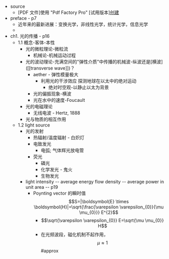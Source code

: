 - source
    - [PDF 文件]使用 "Pdf Factory Pro" [试用版本][创建](www.fineprint.com.cn) 
- preface - p7
    - 近年来的最新进展：变换光学，非线性光学，统计光学，信息光学
    - [2]: ![](https://firebasestorage.googleapis.com/v0/b/firescript-577a2.appspot.com/o/imgs%2Fapp%2FXELiu-NovaKG%2Fv-4JRAEe-g.png?alt=media&token=b0227a85-1398-45bd-b9bc-bffb8e266ff4)
- ch1. 光的传播 - p16
    - 1.1 概念-客体-本性
        - 光的微粒理论-微粒流
            - 机械论-机械运动过程
        - 光的波动理论-充满空间的"弹性介质"中传播的机械波-纵波还是[横波]([[transverse wave]])？
            - aether - 弹性模量极大
                - 利用光的干涉效应 探测地球在以太中的绝对运动
                    - 绝对时空观-以静止以太为背景
            - 光的偏振现象-横波
            - 光在水中的速度-Foucault
        - 光的电磁理论
            - 无线电波 - Hertz, 1888
        - 光与物质的相互作用
    - 1.2 light source
        - 光的发射
            - 热辐射/温度辐射 - 白炽灯
            - 电致发光
                - 电弧; 气体辉光放电管
            - 荧光
                - 磷光
                - 化学发光 - 鬼火
                - 生物发光
        - light intensity -- average energy flow density -- average power in unit area -- p19
            - Poynting vector 的瞬时值   $$S=|\boldsymbol{E} \times \boldsymbol{H}|=\sqrt{\frac{\varepsilon \varepsilon_{0}}{\mu \mu_{0}}} E^{2}$$
                - $$\sqrt{\varepsilon \varepsilon_{0}} E=\sqrt{\mu \mu_{0}} H$$
                - 在光频波段，磁化机制不起作用，$$\mu \approx 1$$   #approx
